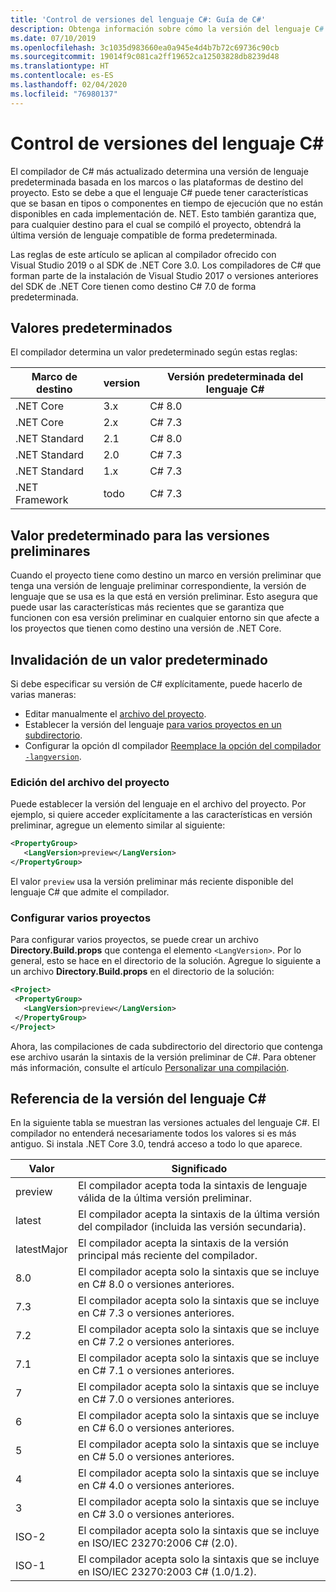 ```yaml
---
title: 'Control de versiones del lenguaje C#: Guía de C#'
description: Obtenga información sobre cómo la versión del lenguaje C# se determina en función del proyecto y los distintos valores a los que puede ajustarlo manualmente.
ms.date: 07/10/2019
ms.openlocfilehash: 3c1035d983660ea0a945e4d4b7b72c69736c90cb
ms.sourcegitcommit: 19014f9c081ca2ff19652ca12503828db8239d48
ms.translationtype: HT
ms.contentlocale: es-ES
ms.lasthandoff: 02/04/2020
ms.locfileid: "76980137"
---
```

# <a name="c-language-versioning"></a>Control de versiones del lenguaje C#

El compilador de C# más actualizado determina una versión de lenguaje predeterminada basada en los marcos o las plataformas de destino del proyecto. Esto se debe a que el lenguaje C# puede tener características que se basan en tipos o componentes en tiempo de ejecución que no están disponibles en cada implementación de. NET. Esto también garantiza que, para cualquier destino para el cual se compiló el proyecto, obtendrá la última versión de lenguaje compatible de forma predeterminada.

Las reglas de este artículo se aplican al compilador ofrecido con Visual Studio 2019 o al SDK de .NET Core 3.0. Los compiladores de C# que forman parte de la instalación de Visual Studio 2017 o versiones anteriores del SDK de .NET Core tienen como destino C# 7.0 de forma predeterminada. 

## <a name="defaults"></a>Valores predeterminados

El compilador determina un valor predeterminado según estas reglas:

|Marco de destino|version|Versión predeterminada del lenguaje C#|
|----------------|-------|---------------------------|
|.NET Core|3.x|C# 8.0|
|.NET Core|2.x|C# 7.3|
|.NET Standard|2.1|C# 8.0|
|.NET Standard|2.0|C# 7.3|
|.NET Standard|1.x|C# 7.3|
|.NET Framework|todo|C# 7.3|

## <a name="default-for-previews"></a>Valor predeterminado para las versiones preliminares

Cuando el proyecto tiene como destino un marco en versión preliminar que tenga una versión de lenguaje preliminar correspondiente, la versión de lenguaje que se usa es la que está en versión preliminar. Esto asegura que puede usar las características más recientes que se garantiza que funcionen con esa versión preliminar en cualquier entorno sin que afecte a los proyectos que tienen como destino una versión de .NET Core.

## <a name="override-a-default"></a>Invalidación de un valor predeterminado

Si debe especificar su versión de C# explícitamente, puede hacerlo de varias maneras:

- Editar manualmente el [archivo del proyecto](#edit-the-project-file).
- Establecer la versión del lenguaje [para varios proyectos en un subdirectorio](#configure-multiple-projects).
- Configurar la opción dl compilador [Reemplace la opción del compilador `-langversion`](compiler-options/langversion-compiler-option.md).

### <a name="edit-the-project-file"></a>Edición del archivo del proyecto

Puede establecer la versión del lenguaje en el archivo del proyecto. Por ejemplo, si quiere acceder explícitamente a las características en versión preliminar, agregue un elemento similar al siguiente:

```xml
<PropertyGroup>
   <LangVersion>preview</LangVersion>
</PropertyGroup>
```

El valor `preview` usa la versión preliminar más reciente disponible del lenguaje C# que admite el compilador.

### <a name="configure-multiple-projects"></a>Configurar varios proyectos

Para configurar varios proyectos, se puede crear un archivo **Directory.Build.props** que contenga el elemento `<LangVersion>`. Por lo general, esto se hace en el directorio de la solución. Agregue lo siguiente a un archivo **Directory.Build.props** en el directorio de la solución:

```xml
<Project>
 <PropertyGroup>
   <LangVersion>preview</LangVersion>
 </PropertyGroup>
</Project>
```

Ahora, las compilaciones de cada subdirectorio del directorio que contenga ese archivo usarán la sintaxis de la versión preliminar de C#. Para obtener más información, consulte el artículo [Personalizar una compilación](/visualstudio/msbuild/customize-your-build).

## <a name="c-language-version-reference"></a>Referencia de la versión del lenguaje C#

En la siguiente tabla se muestran las versiones actuales del lenguaje C#. El compilador no entenderá necesariamente todos los valores si es más antiguo. Si instala .NET Core 3.0, tendrá acceso a todo lo que aparece.

|Valor|Significado|
|------------|-------------|
|preview|El compilador acepta toda la sintaxis de lenguaje válida de la última versión preliminar.|
|latest|El compilador acepta la sintaxis de la última versión del compilador (incluida las versión secundaria).|
|latestMajor|El compilador acepta la sintaxis de la versión principal más reciente del compilador.|
|8.0|El compilador acepta solo la sintaxis que se incluye en C# 8.0 o versiones anteriores.|
|7.3|El compilador acepta solo la sintaxis que se incluye en C# 7.3 o versiones anteriores.|
|7.2|El compilador acepta solo la sintaxis que se incluye en C# 7.2 o versiones anteriores.|
|7.1|El compilador acepta solo la sintaxis que se incluye en C# 7.1 o versiones anteriores.|
|7|El compilador acepta solo la sintaxis que se incluye en C# 7.0 o versiones anteriores.|
|6|El compilador acepta solo la sintaxis que se incluye en C# 6.0 o versiones anteriores.|
|5|El compilador acepta solo la sintaxis que se incluye en C# 5.0 o versiones anteriores.|
|4|El compilador acepta solo la sintaxis que se incluye en C# 4.0 o versiones anteriores.|
|3|El compilador acepta solo la sintaxis que se incluye en C# 3.0 o versiones anteriores.|
|ISO-2|El compilador acepta solo la sintaxis que se incluye en ISO/IEC 23270:2006 C# (2.0). |
|ISO-1|El compilador acepta solo la sintaxis que se incluye en ISO/IEC 23270:2003 C# (1.0/1.2). |
